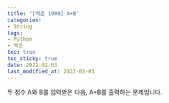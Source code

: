```yaml
---
title: "[백준 1000] A+B"
categories: 
- String
tags:
- Python
- 백준
toc: true
toc_sticky: true
date: 2022-02-03
last_modified_at: 2022-02-03
---
```


두 정수 A와 B를 입력받은 다음, A+B를 출력하는 문제입니다.

<script src="https://gist.github.com/Ryumaker/38b32c7982724fa4d653da888c91dd20.js"></script>

